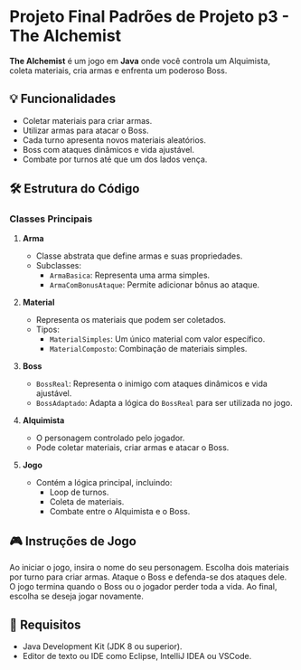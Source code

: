 # Projeto Final Padrões de Projeto p3 - **The Alchemist**

**The Alchemist** é um jogo em **Java** onde você controla um Alquimista, coleta materiais, cria armas e enfrenta um poderoso Boss.

## 💡 Funcionalidades

- Coletar materiais para criar armas.
- Utilizar armas para atacar o Boss.
- Cada turno apresenta novos materiais aleatórios.
- Boss com ataques dinâmicos e vida ajustável.
- Combate por turnos até que um dos lados vença.

## 🛠️ Estrutura do Código

### Classes Principais

1. **Arma**
   - Classe abstrata que define armas e suas propriedades.
   - Subclasses:
     - `ArmaBasica`: Representa uma arma simples.
     - `ArmaComBonusAtaque`: Permite adicionar bônus ao ataque.

2. **Material**
   - Representa os materiais que podem ser coletados.
   - Tipos:
     - `MaterialSimples`: Um único material com valor específico.
     - `MaterialComposto`: Combinação de materiais simples.

3. **Boss**
   - `BossReal`: Representa o inimigo com ataques dinâmicos e vida ajustável.
   - `BossAdaptado`: Adapta a lógica do `BossReal` para ser utilizada no jogo.

4. **Alquimista**
   - O personagem controlado pelo jogador.
   - Pode coletar materiais, criar armas e atacar o Boss.

5. **Jogo**
   - Contém a lógica principal, incluindo:
     - Loop de turnos.
     - Coleta de materiais.
     - Combate entre o Alquimista e o Boss.

## 🎮 Instruções de Jogo

Ao iniciar o jogo, insira o nome do seu personagem.
Escolha dois materiais por turno para criar armas.
Ataque o Boss e defenda-se dos ataques dele.
O jogo termina quando o Boss ou o jogador perder toda a vida.
Ao final, escolha se deseja jogar novamente.

## 🔧 Requisitos

- Java Development Kit (JDK 8 ou superior).
- Editor de texto ou IDE como Eclipse, IntelliJ IDEA ou VSCode.
